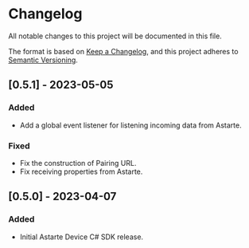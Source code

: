 # Changelog
All notable changes to this project will be documented in this file.

The format is based on [Keep a Changelog](https://keepachangelog.com/en/1.0.0/),
and this project adheres to [Semantic Versioning](https://semver.org/spec/v2.0.0.html).

## [0.5.1] - 2023-05-05
### Added
- Add a global event listener for listening incoming data from Astarte.

### Fixed
- Fix the construction of Pairing URL.
- Fix receiving properties from Astarte.

## [0.5.0] - 2023-04-07
### Added
- Initial Astarte Device C# SDK release.
